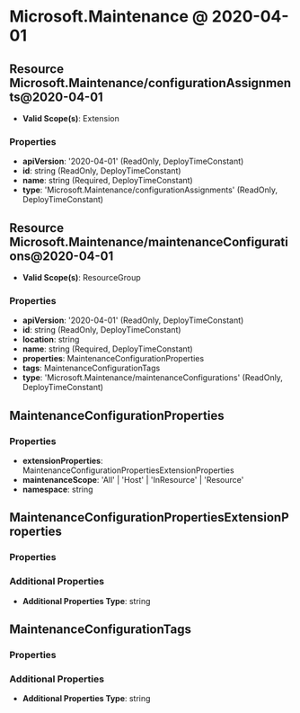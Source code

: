 # Microsoft.Maintenance @ 2020-04-01

## Resource Microsoft.Maintenance/configurationAssignments@2020-04-01
* **Valid Scope(s)**: Extension
### Properties
* **apiVersion**: '2020-04-01' (ReadOnly, DeployTimeConstant)
* **id**: string (ReadOnly, DeployTimeConstant)
* **name**: string (Required, DeployTimeConstant)
* **type**: 'Microsoft.Maintenance/configurationAssignments' (ReadOnly, DeployTimeConstant)

## Resource Microsoft.Maintenance/maintenanceConfigurations@2020-04-01
* **Valid Scope(s)**: ResourceGroup
### Properties
* **apiVersion**: '2020-04-01' (ReadOnly, DeployTimeConstant)
* **id**: string (ReadOnly, DeployTimeConstant)
* **location**: string
* **name**: string (Required, DeployTimeConstant)
* **properties**: MaintenanceConfigurationProperties
* **tags**: MaintenanceConfigurationTags
* **type**: 'Microsoft.Maintenance/maintenanceConfigurations' (ReadOnly, DeployTimeConstant)

## MaintenanceConfigurationProperties
### Properties
* **extensionProperties**: MaintenanceConfigurationPropertiesExtensionProperties
* **maintenanceScope**: 'All' | 'Host' | 'InResource' | 'Resource'
* **namespace**: string

## MaintenanceConfigurationPropertiesExtensionProperties
### Properties
### Additional Properties
* **Additional Properties Type**: string

## MaintenanceConfigurationTags
### Properties
### Additional Properties
* **Additional Properties Type**: string

